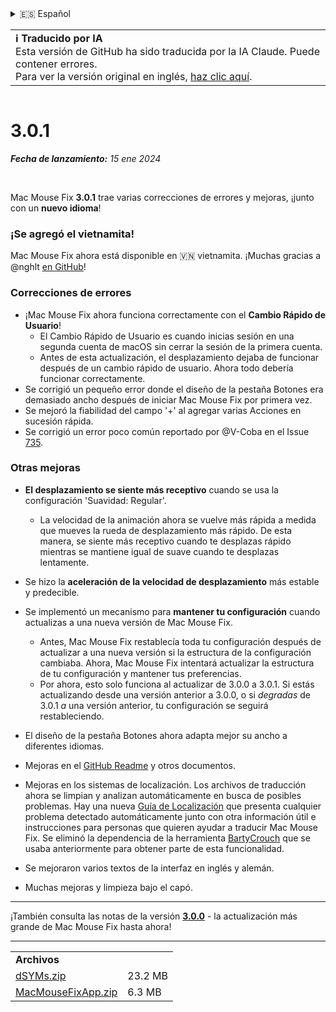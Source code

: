 <details>
<summary>🇪🇸 Español</summary>

[🇬🇧 English (GitHub)](https://github.com/noah-nuebling/mac-mouse-fix/releases/tag/3.0.1)\
[🇦🇩 Català](https://redirect.macmousefix.com/?target=mmf-release&tag=3.0.1&locale=ca)\
[🇩🇪 Deutsch](https://redirect.macmousefix.com/?target=mmf-release&tag=3.0.1&locale=de)\
**🇪🇸 Español**\
[🇫🇷 Français](https://redirect.macmousefix.com/?target=mmf-release&tag=3.0.1&locale=fr)\
[🇮🇩 Indonesia](https://redirect.macmousefix.com/?target=mmf-release&tag=3.0.1&locale=id)\
[🇮🇹 Italiano](https://redirect.macmousefix.com/?target=mmf-release&tag=3.0.1&locale=it)\
[🇭🇺 Magyar](https://redirect.macmousefix.com/?target=mmf-release&tag=3.0.1&locale=hu)\
[🇳🇱 Nederlands](https://redirect.macmousefix.com/?target=mmf-release&tag=3.0.1&locale=nl)\
[🇵🇱 Polski](https://redirect.macmousefix.com/?target=mmf-release&tag=3.0.1&locale=pl)\
[🇧🇷 Português (Brasil)](https://redirect.macmousefix.com/?target=mmf-release&tag=3.0.1&locale=pt-BR)\
[🇵🇹 Português (Portugal)](https://redirect.macmousefix.com/?target=mmf-release&tag=3.0.1&locale=pt-PT)\
[🇷🇴 Română](https://redirect.macmousefix.com/?target=mmf-release&tag=3.0.1&locale=ro)\
[🇸🇪 Svenska](https://redirect.macmousefix.com/?target=mmf-release&tag=3.0.1&locale=sv)\
[🇻🇳 Tiếng Việt](https://redirect.macmousefix.com/?target=mmf-release&tag=3.0.1&locale=vi)\
[🇹🇷 Türkçe](https://redirect.macmousefix.com/?target=mmf-release&tag=3.0.1&locale=tr)\
[🇨🇿 Čeština](https://redirect.macmousefix.com/?target=mmf-release&tag=3.0.1&locale=cs)\
[🇬🇷 Ελληνικά](https://redirect.macmousefix.com/?target=mmf-release&tag=3.0.1&locale=el)\
[🇷🇺 Русский](https://redirect.macmousefix.com/?target=mmf-release&tag=3.0.1&locale=ru)\
[🇺🇦 Українська](https://redirect.macmousefix.com/?target=mmf-release&tag=3.0.1&locale=uk)\
[🇮🇱 עברית](https://redirect.macmousefix.com/?target=mmf-release&tag=3.0.1&locale=he)\
[🇸🇦 العربية](https://redirect.macmousefix.com/?target=mmf-release&tag=3.0.1&locale=ar)\
[🇮🇳 हिन्दी](https://redirect.macmousefix.com/?target=mmf-release&tag=3.0.1&locale=hi)\
[🇹🇭 ไทย](https://redirect.macmousefix.com/?target=mmf-release&tag=3.0.1&locale=th)\
[🇨🇳 中文 (简体)](https://redirect.macmousefix.com/?target=mmf-release&tag=3.0.1&locale=zh-Hans)\
[🇨🇳 中文 (繁體)](https://redirect.macmousefix.com/?target=mmf-release&tag=3.0.1&locale=zh-Hant)\
[🇭🇰 中文（香港)](https://redirect.macmousefix.com/?target=mmf-release&tag=3.0.1&locale=zh-HK)\
[🇯🇵 日本語](https://redirect.macmousefix.com/?target=mmf-release&tag=3.0.1&locale=ja)\
[🇰🇷 한국어](https://redirect.macmousefix.com/?target=mmf-release&tag=3.0.1&locale=ko)\
[Help translate Mac Mouse Fix to different languages!](https://github.com/noah-nuebling/mac-mouse-fix/discussions/731)
</details>
<table align=><td>
<b>ℹ️ Traducido por IA</b><br>
Esta versión de GitHub ha sido traducida por la IA Claude. Puede contener errores.<br>
Para ver la versión original en inglés, <a href="https://github.com/noah-nuebling/mac-mouse-fix/releases/tag/3.0.1">haz clic aquí</a>.
</td></table>

<table></table>

# 3.0.1
***Fecha de lanzamiento:** 15 ene 2024*

<br>

Mac Mouse Fix **3.0.1** trae varias correcciones de errores y mejoras, ¡junto con un **nuevo idioma**!

### ¡Se agregó el vietnamita!

Mac Mouse Fix ahora está disponible en 🇻🇳 vietnamita. ¡Muchas gracias a @nghlt [en GitHub](https://GitHub.com/nghlt)!

### Correcciones de errores

- ¡Mac Mouse Fix ahora funciona correctamente con el **Cambio Rápido de Usuario**!
  - El Cambio Rápido de Usuario es cuando inicias sesión en una segunda cuenta de macOS sin cerrar la sesión de la primera cuenta.
  - Antes de esta actualización, el desplazamiento dejaba de funcionar después de un cambio rápido de usuario. Ahora todo debería funcionar correctamente.
- Se corrigió un pequeño error donde el diseño de la pestaña Botones era demasiado ancho después de iniciar Mac Mouse Fix por primera vez.
- Se mejoró la fiabilidad del campo '+' al agregar varias Acciones en sucesión rápida.
- Se corrigió un error poco común reportado por @V-Coba en el Issue [735](https://github.com/noah-nuebling/mac-mouse-fix/issues/735).

### Otras mejoras

- **El desplazamiento se siente más receptivo** cuando se usa la configuración 'Suavidad: Regular'.
  - La velocidad de la animación ahora se vuelve más rápida a medida que mueves la rueda de desplazamiento más rápido. De esta manera, se siente más receptivo cuando te desplazas rápido mientras se mantiene igual de suave cuando te desplazas lentamente.

- Se hizo la **aceleración de la velocidad de desplazamiento** más estable y predecible.
- Se implementó un mecanismo para **mantener tu configuración** cuando actualizas a una nueva versión de Mac Mouse Fix.
  - Antes, Mac Mouse Fix restablecía toda tu configuración después de actualizar a una nueva versión si la estructura de la configuración cambiaba. Ahora, Mac Mouse Fix intentará actualizar la estructura de tu configuración y mantener tus preferencias.
  - Por ahora, esto solo funciona al actualizar de 3.0.0 a 3.0.1. Si estás actualizando desde una versión anterior a 3.0.0, o si _degradas_ de 3.0.1 _a_ una versión anterior, tu configuración se seguirá restableciendo.
- El diseño de la pestaña Botones ahora adapta mejor su ancho a diferentes idiomas.
- Mejoras en el [GitHub Readme](https://github.com/noah-nuebling/mac-mouse-fix#background) y otros documentos.
- Mejoras en los sistemas de localización. Los archivos de traducción ahora se limpian y analizan automáticamente en busca de posibles problemas. Hay una nueva [Guía de Localización](https://github.com/noah-nuebling/mac-mouse-fix/discussions/731) que presenta cualquier problema detectado automáticamente junto con otra información útil e instrucciones para personas que quieren ayudar a traducir Mac Mouse Fix. Se eliminó la dependencia de la herramienta [BartyCrouch](https://github.com/FlineDev/BartyCrouch) que se usaba anteriormente para obtener parte de esta funcionalidad.
- Se mejoraron varios textos de la interfaz en inglés y alemán.
- Muchas mejoras y limpieza bajo el capó.

---

¡También consulta las notas de la versión [**3.0.0**](https://redirect.macmousefix.com/?target=mmf-release&tag=3.0.0&locale=es) - la actualización más grande de Mac Mouse Fix hasta ahora!

---

<table align="start">
<tr>
    <td colspan=2>
        <b>Archivos</b>
    </td>
</tr>
<tr>
    <td><a href="https://github.com/noah-nuebling/mac-mouse-fix/releases/download/3.0.1/dSYMs.zip">dSYMs.zip</a></td>
    <td>23.2 MB</td>
</tr>
<tr>
    <td><a href="https://github.com/noah-nuebling/mac-mouse-fix/releases/download/3.0.1/MacMouseFixApp.zip">MacMouseFixApp.zip</a></td>
    <td>6.3 MB</td>
</tr>
</table>